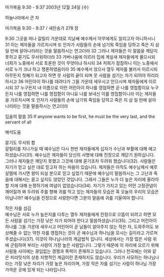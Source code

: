 마가복음 9:30 - 9:37 
2003년 12월 24일 (수)

하늘나라에서 큰 자



마가복음 9:30 - 9:37 / 새찬송가 278 장


9:30 그곳을 떠나 갈릴리 가운데로 지날쌔 예수께서 아무에게도 알리고자 아니하시니 
31 이는 제자들을 가르치시며 또 인자가 사람들의 손에 넘기워 죽임을 당하고 죽은 지 삼 일 만에 살아나리라는 것을 말씀하시는 연고더라 
32 그러나 제자들은 이 말씀을 깨닫지 못하고 묻기도 무서워하더라 
33 가버나움에 이르러 집에 계실새 제자들에게 물으시되 너희가 노중에서 서로 토론한 것이 무엇이냐 하시되 
34 저희가 잠잠하니 이는 노중에서 서로 누가 크냐 하고 쟁론하였음이라 
35 예수께서 앉으사 열두 제자를 불러서 이르시되 아무든지 첫째가 되고자 하면 뭇 사람의 끝이 되며 뭇 사람을 섬기는 자가 되어야 하리라 하시고 
36 어린아이 하나를 데려다가 그들 가운데 세우시고 안으시며 제자들에게 이르시되 
37 누구든지 내 이름으로 이런 어린아이 하나를 영접하면 곧 나를 영접함이요 누구든지 나를 영접하면 나를 영접함이 아니요 나를 보내신 이를 영접함이니라 이는 제자들을 가르치시며 또 인자가 사람들의 손에 넘기워 죽임을 당하고 죽은 지 삼 일 만에 살아나리라는 것을 말씀하시는 연고더라 

입술의 말씀 
35 If anyone wants to be first, he must be the very last, and the servant of all

해석도움





묻기도 무서워 함  
갈릴리를 지나가실 때 예수님은 다시 한번 제자들에게 십자가 수난과 부활에 대해 예고하셨습니다(31). 예수님은 제자들이 당신의 사명에 대해 진정으로 깨닫기 원하십니다. 그러나 제자들은 깨닫지 못했고 그것에 대해 묻기조차 두려워 했습니다(32). 사람들은 자기가 믿고 싶은 대로 믿고자 하는 마음이 있습니다. 제자들은 아직도 예수님께서 예루살렘에 가시면 왕이 되실 분으로 믿고 싶었기 때문에 예수님이 말씀하시는 그 고난과 죽음에 대해서는 묻고 싶지도 않았던 것입니다. 그래서 그들은 누가 더 높은 자리에 올라야 할 지에 대해 논쟁하기에 여념이 없었습니다(34). 자기가 가지고 있는 어떤 고정관념이 깨어질까 봐 두려워 주를 향해 귀를 막고 있는 제자들의 모습은 혹 오늘의 우리의 모습은 아닙니까? 예수님을 진정으로 사랑한다면 그분의 말씀에 귀를 기울여야 합니다.  

작은 자를 섬김  
예수님은 서로 누가 높은지를 다투는 열두 제자들에게 진정으로 으뜸이 되려고 하면 모든 사람을 섬기는 가장 낮은 자가 되어야 한다고 말씀하셨습니다(35). 그리고 어린아이 하나를 그들 가운데 세우시고 어린아이 곧 남들이 알아주지 않는 작은 자, 도와주어도 보상해줄 수 없는 약한 자를 영접하는 것이 곧 예수님과 하나님을 모시는 길이라고 가르쳐 주셨습니다(37). 이것이 하나님나라의 계급법칙 입니다. 세상에서는 가장 많은 사람 위에 군림하여 부리는 사람이 가장 높은 사람입니다. 그렇기 때문에 이 자리에 오르기 위해 사람들 사이에는 끊임없는 경쟁과 폭력이 존재하고 있습니다. 그러나 천국에는 이와 같은 피라밋식의 상층 지향적인 계급이란 존재하지도 않습니다. 우리가 사모하는 하나님나라는 가장 낮은 자리가 가장 높은 자리이며, 가장 작은 자를 섬기는 사람이 하나님 가장 가까운 곳에 있게 되는 나라입니다.